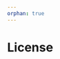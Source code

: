 ```yaml
---
orphan: true
---
```


# License

```{include} ../LICENSE

```
                                                                                                                                                                      